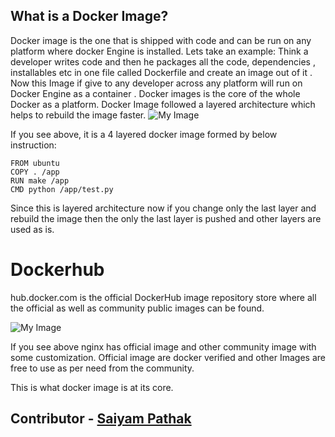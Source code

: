 

## What is a Docker Image? 

Docker image is the one that is shipped with code and can be run on any platform where docker Engine is installed. Lets take an example:
Think a developer writes code and then he packages all the code, dependencies , installables etc in one file called Dockerfile and create an image out of it .
Now this Image if give to any developer across any platform will run on Docker Engine as a container . 
Docker images is the core of the whole Docker as a platform. Docker Image followed a layered architecture which helps to rebuild
the image faster. 
![My Image](https://raw.githubusercontent.com/nholuongut/dockerlabs/master/beginners/images/layer.png)

If you see above, it is a 4 layered docker image formed by below instruction:

```
FROM ubuntu
COPY . /app
RUN make /app
CMD python /app/test.py
```
Since this is layered architecture now if you change only the last layer and rebuild the image then the only the last layer is pushed 
and other layers are used as is.

# Dockerhub
hub.docker.com is the official DockerHub image repository store where all the official as well as community public images can be found.

![My Image](https://raw.githubusercontent.com/nholuongut/dockerlabs/master/beginners/images/dockerhub.png)

If you see above nginx has official image and other community image with some customization. Official image are docker verified and other Images 
are free to use as per need from the community.

This is what docker image is at its core.

## Contributor - [Saiyam Pathak](https://www.linkedin.com/in/saiyam-pathak-97685a64/)

